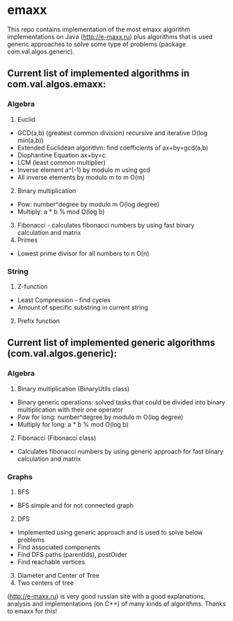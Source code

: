 # emaxx
This repo contains implementation of the most emaxx algorithm
implementations on Java (http://e-maxx.ru) plus algorithms that is used
generic approaches to solve some type of problems (package com.val.algos.generic).

## Current list of implemented algorithms in com.val.algos.emaxx:
### Algebra
1. Euclid
  * GCD(a,b) (greatest common division) recursive and iterative O(log min(a,b))
  * Extended Euclidean algorithm: find coefficients of ax+by=gcd(a,b)
  * Diophantine Equation ax+by=c
  * LCM (least common multiplier)
  * Inverse element a^(-1) by modulo m using gcd
  * All inverse elements by modulo m to m O(m)
2. Binary multiplication
  * Pow: number^degree by modulo m O(log degree)
  * Multiply: a * b % mod  O(log b)
3. Fibonacci - calculates fibonacci numbers by using fast binary calculation and matrix
4. Primes
  * Lowest prime divisor for all numbers to n O(n)

### String
1. Z-function
  * Least Compression - find cycles
  * Amount of specific substring in current string
2. Prefix function

## Current list of implemented generic algorithms (com.val.algos.generic):
### Algebra
1. Binary multiplication (BinaryUtils class)
  * Binary generic operations: solved tasks that could be divided into binary multiplication with their one operator
  * Pow for long: number^degree by modulo m O(log degree)
  * Multiply for long: a * b % mod  O(log b)
2. Fibonacci (Fibonacci class)
  * Calculates fibonacci numbers by using generic approach for fast binary calculation and matrix

### Graphs
1. BFS
  * BFS simple and for not connected graph
2. DFS
  * Implemented using generic approach and is used to solve below problems
  * Find associated components
  * Find DFS paths (parentIds), postOrder
  * Find reachable vertices
3. Diameter and Center of Tree
5. Two centers of tree

(http://e-maxx.ru) is very good russian site with a good explanations, analysis and implementations (on C++) of many kinds of algorithms.
Thanks to emaxx for this!
